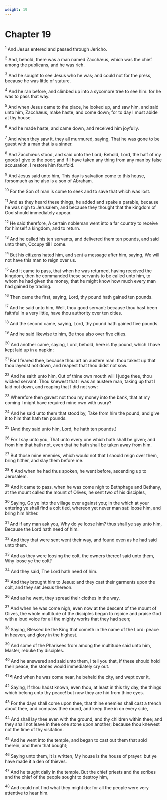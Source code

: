 ```yaml
---
weight: 19
---
```


# Chapter 19

<sup>1</sup> And Jesus entered and passed through Jericho. 

<sup>2</sup> And, behold, there was a man named Zacchæus, which was the chief among the publicans, and he was rich. 

<sup>3</sup> And he sought to see Jesus who he was; and could not for the press, because he was little of stature. 

<sup>4</sup> And he ran before, and climbed up into a sycomore tree to see him: for he was to pass that way. 

<sup>5</sup> And when Jesus came to the place, he looked up, and saw him, and said unto him, Zacchæus, make haste, and come down; for to day I must abide at thy house. 

<sup>6</sup> And he made haste, and came down, and received him joyfully. 

<sup>7</sup> And when they saw it, they all murmured, saying, That he was gone to be guest with a man that is a sinner. 

<sup>8</sup> And Zacchæus stood, and said unto the Lord; Behold, Lord, the half of my goods I give to the poor; and if I have taken any thing from any man by false accusation, I restore him fourfold. 

<sup>9</sup> And Jesus said unto him, This day is salvation come to this house, forsomuch as he also is a son of Abraham. 

<sup>10</sup> For the Son of man is come to seek and to save that which was lost. 

<sup>11</sup> And as they heard these things, he added and spake a parable, because he was nigh to Jerusalem, and because they thought that the kingdom of God should immediately appear. 

<sup>12</sup> He said therefore, A certain nobleman went into a far country to receive for himself a kingdom, and to return. 

<sup>13</sup> And he called his ten servants, and delivered them ten pounds, and said unto them, Occupy till I come. 

<sup>14</sup> But his citizens hated him, and sent a message after him, saying, We will not have this man to reign over us. 

<sup>15</sup> And it came to pass, that when he was returned, having received the kingdom, then he commanded these servants to be called unto him, to whom he had given the money, that he might know how much every man had gained by trading. 

<sup>16</sup> Then came the first, saying, Lord, thy pound hath gained ten pounds. 

<sup>17</sup> And he said unto him, Well, thou good servant: because thou hast been faithful in a very little, have thou authority over ten cities. 

<sup>18</sup> And the second came, saying, Lord, thy pound hath gained five pounds. 

<sup>19</sup> And he said likewise to him, Be thou also over five cities. 

<sup>20</sup> And another came, saying, Lord, behold, here is thy pound, which I have kept laid up in a napkin: 

<sup>21</sup> For I feared thee, because thou art an austere man: thou takest up that thou layedst not down, and reapest that thou didst not sow. 

<sup>22</sup> And he saith unto him, Out of thine own mouth will I judge thee, thou wicked servant. Thou knewest that I was an austere man, taking up that I laid not down, and reaping that I did not sow: 

<sup>23</sup> Wherefore then gavest not thou my money into the bank, that at my coming I might have required mine own with usury? 

<sup>24</sup> And he said unto them that stood by, Take from him the pound, and give it to him that hath ten pounds. 

<sup>25</sup> (And they said unto him, Lord, he hath ten pounds.) 

<sup>26</sup> For I say unto you, That unto every one which hath shall be given; and from him that hath not, even that he hath shall be taken away from him. 

<sup>27</sup> But those mine enemies, which would not that I should reign over them, bring hither, and slay them before me. 

<sup>28</sup> ¶ And when he had thus spoken, he went before, ascending up to Jerusalem. 

<sup>29</sup> And it came to pass, when he was come nigh to Bethphage and Bethany, at the mount called the mount of Olives, he sent two of his disciples, 

<sup>30</sup> Saying, Go ye into the village over against you; in the which at your entering ye shall find a colt tied, whereon yet never man sat: loose him, and bring him hither. 

<sup>31</sup> And if any man ask you, Why do ye loose him? thus shall ye say unto him, Because the Lord hath need of him. 

<sup>32</sup> And they that were sent went their way, and found even as he had said unto them. 

<sup>33</sup> And as they were loosing the colt, the owners thereof said unto them, Why loose ye the colt? 

<sup>34</sup> And they said, The Lord hath need of him. 

<sup>35</sup> And they brought him to Jesus: and they cast their garments upon the colt, and they set Jesus thereon. 

<sup>36</sup> And as he went, they spread their clothes in the way. 

<sup>37</sup> And when he was come nigh, even now at the descent of the mount of Olives, the whole multitude of the disciples began to rejoice and praise God with a loud voice for all the mighty works that they had seen; 

<sup>38</sup> Saying, Blessed be the King that cometh in the name of the Lord: peace in heaven, and glory in the highest. 

<sup>39</sup> And some of the Pharisees from among the multitude said unto him, Master, rebuke thy disciples. 

<sup>40</sup> And he answered and said unto them, I tell you that, if these should hold their peace, the stones would immediately cry out. 

<sup>41</sup> ¶ And when he was come near, he beheld the city, and wept over it, 

<sup>42</sup> Saying, If thou hadst known, even thou, at least in this thy day, the things which belong unto thy peace! but now they are hid from thine eyes. 

<sup>43</sup> For the days shall come upon thee, that thine enemies shall cast a trench about thee, and compass thee round, and keep thee in on every side, 

<sup>44</sup> And shall lay thee even with the ground, and thy children within thee; and they shall not leave in thee one stone upon another; because thou knewest not the time of thy visitation. 

<sup>45</sup> And he went into the temple, and began to cast out them that sold therein, and them that bought; 

<sup>46</sup> Saying unto them, It is written, My house is the house of prayer: but ye have made it a den of thieves. 

<sup>47</sup> And he taught daily in the temple. But the chief priests and the scribes and the chief of the people sought to destroy him, 

<sup>48</sup> And could not find what they might do: for all the people were very attentive to hear him. 


